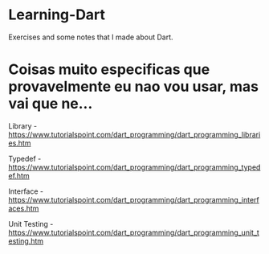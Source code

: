 # Learning-Dart
Exercises and some notes that I made about Dart.

# Coisas muito especificas que provavelmente eu nao vou usar, mas vai que ne...
Library - https://www.tutorialspoint.com/dart_programming/dart_programming_libraries.htm

Typedef - https://www.tutorialspoint.com/dart_programming/dart_programming_typedef.htm

Interface - https://www.tutorialspoint.com/dart_programming/dart_programming_interfaces.htm

Unit Testing - https://www.tutorialspoint.com/dart_programming/dart_programming_unit_testing.htm

